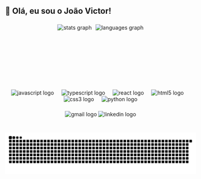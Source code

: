 <h2 align="left">👋 Olá, eu sou o João Victor!</h2>

###

<div align="center" style="display: flex; justify-content: center; gap: 10px;">
  <img src="https://github-readme-stats.vercel.app/api?username=alt-jvictor&hide_title=false&hide_rank=false&show_icons=true&include_all_commits=true&count_private=true&disable_animations=false&theme=gotham&locale=en&hide_border=true" height="150" alt="stats graph" />
  <img src="https://github-readme-stats.vercel.app/api/top-langs?username=alt-jvictor&locale=en&hide_title=false&layout=compact&card_width=320&langs_count=5&theme=gotham&hide_border=true" height="150" alt="languages graph" />
</div>

###

<div align="center">
  <img src="https://cdn.jsdelivr.net/gh/devicons/devicon/icons/javascript/javascript-original.svg" height="35" alt="javascript logo" />
  <img width="12" />
  <img src="https://cdn.jsdelivr.net/gh/devicons/devicon/icons/typescript/typescript-original.svg" height="35" alt="typescript logo" />
  <img width="12" />
  <img src="https://cdn.jsdelivr.net/gh/devicons/devicon/icons/react/react-original.svg" height="35" alt="react logo" />
  <img width="12" />
  <img src="https://cdn.jsdelivr.net/gh/devicons/devicon/icons/html5/html5-original.svg" height="35" alt="html5 logo" />
  <img width="12" />
  <img src="https://cdn.jsdelivr.net/gh/devicons/devicon/icons/css3/css3-original.svg" height="35" alt="css3 logo" />
  <img width="12" />
  <img src="https://cdn.jsdelivr.net/gh/devicons/devicon/icons/python/python-original.svg" height="35" alt="python logo" />
</div>

###

<div align="center">
 <a href="mailto:souzasilvajoaovictor65@gmail.com" target="_blank" style="all: unset; display: inline-block;">
    <img src="https://raw.githubusercontent.com/maurodesouza/profile-readme-generator/master/src/assets/icons/social/gmail/default.svg" width="47" height="35" alt="gmail logo" />
  </a>
  <a href="https://www.linkedin.com/in/alt-jvictor/" target="_blank" style="text-decoration: none; border: none; outline: none; display: inline-block; color: inherit;">
    <img src="https://raw.githubusercontent.com/maurodesouza/profile-readme-generator/master/src/assets/icons/social/linkedin/default.svg" width="47" height="35" alt="linkedin logo" />
  </a>
</div>

###

<br clear="both">

<img src="https://raw.githubusercontent.com/alt-jvictor/alt-jvictor/output/snake.svg" alt="Snake animation" />

###
